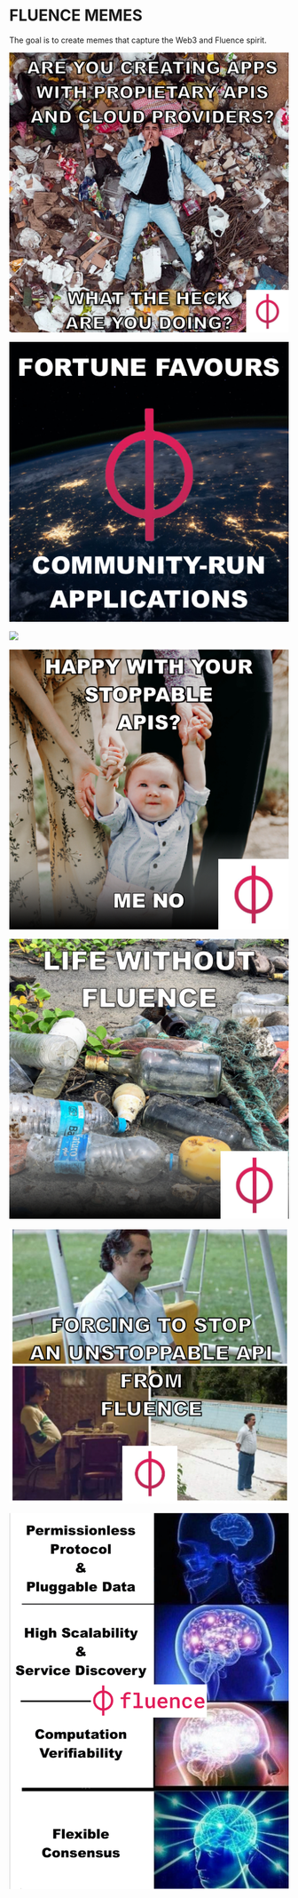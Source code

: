 # FLUENCE MEMES

The goal is to create memes that capture the Web3 and Fluence spirit.


![](fluence-meme-1.png)


![](fluence-meme-2.png)


![](fluence-safe-meme-3.png)


![](fluence-meme-4.png)


![](fluence-meme-5.png)


![](fluence-meme-6.png)


![](fluence-meme-7.png)